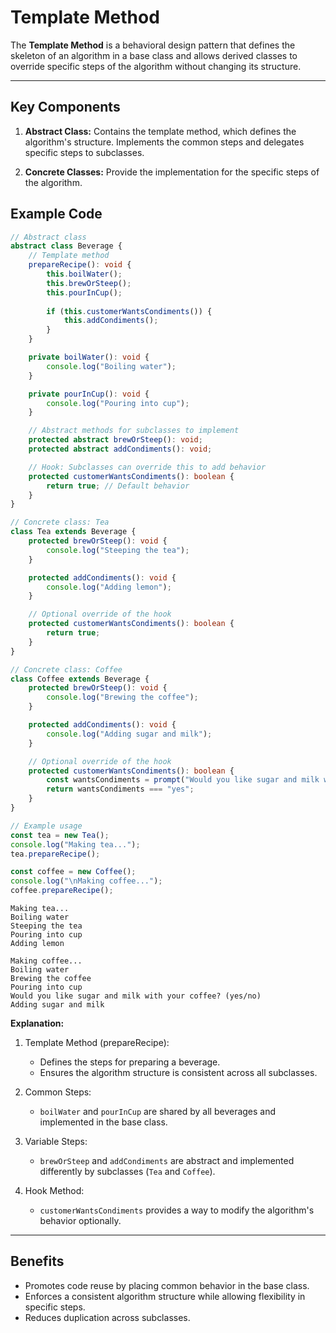 # Template Method

The **Template Method** is a behavioral design pattern that defines the skeleton of an algorithm in a base class and allows derived classes to override specific steps of the algorithm without changing its structure.

---

## Key Components

1. **Abstract Class:**
    Contains the template method, which defines the algorithm's structure.
    Implements the common steps and delegates specific steps to subclasses.

2. **Concrete Classes:**
    Provide the implementation for the specific steps of the algorithm.
 
## Example Code

```ts
// Abstract class
abstract class Beverage {
    // Template method
    prepareRecipe(): void {
        this.boilWater();
        this.brewOrSteep();
        this.pourInCup();
        
        if (this.customerWantsCondiments()) {
            this.addCondiments();
        }
    }

    private boilWater(): void {
        console.log("Boiling water");
    }

    private pourInCup(): void {
        console.log("Pouring into cup");
    }

    // Abstract methods for subclasses to implement
    protected abstract brewOrSteep(): void;
    protected abstract addCondiments(): void;

    // Hook: Subclasses can override this to add behavior
    protected customerWantsCondiments(): boolean {
        return true; // Default behavior
    }
}

// Concrete class: Tea
class Tea extends Beverage {
    protected brewOrSteep(): void {
        console.log("Steeping the tea");
    }

    protected addCondiments(): void {
        console.log("Adding lemon");
    }

    // Optional override of the hook
    protected customerWantsCondiments(): boolean {
        return true;
    }
}

// Concrete class: Coffee
class Coffee extends Beverage {
    protected brewOrSteep(): void {
        console.log("Brewing the coffee");
    }

    protected addCondiments(): void {
        console.log("Adding sugar and milk");
    }

    // Optional override of the hook
    protected customerWantsCondiments(): boolean {
        const wantsCondiments = prompt("Would you like sugar and milk with your coffee? (yes/no)")?.toLowerCase();
        return wantsCondiments === "yes";
    }
}

// Example usage
const tea = new Tea();
console.log("Making tea...");
tea.prepareRecipe();

const coffee = new Coffee();
console.log("\nMaking coffee...");
coffee.prepareRecipe();


```

```plaintext
Making tea...
Boiling water
Steeping the tea
Pouring into cup
Adding lemon

Making coffee...
Boiling water
Brewing the coffee
Pouring into cup
Would you like sugar and milk with your coffee? (yes/no)
Adding sugar and milk
```

**Explanation:**

1. Template Method (prepareRecipe):
    - Defines the steps for preparing a beverage.
    - Ensures the algorithm structure is consistent across all subclasses.

2. Common Steps:
    - `boilWater` and `pourInCup` are shared by all beverages and implemented in the base class.

3. Variable Steps:
    - `brewOrSteep` and `addCondiments` are abstract and implemented differently by subclasses (`Tea` and `Coffee`).

4. Hook Method:
    - `customerWantsCondiments` provides a way to modify the algorithm's behavior optionally.

---

## Benefits

- Promotes code reuse by placing common behavior in the base class.
- Enforces a consistent algorithm structure while allowing flexibility in specific steps.
- Reduces duplication across subclasses.